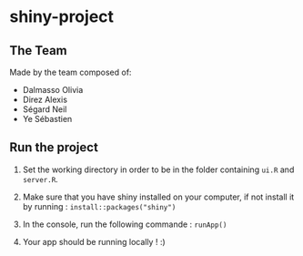 # shiny-project

## The Team
Made by the team composed of:
- Dalmasso Olivia
- Direz Alexis
- Ségard Neil
- Ye Sébastien

## Run the project 

1. Set the working directory in order to be in the folder containing `ui.R` and `server.R`.

3. Make sure that you have shiny installed on your computer, if not install it by running : `install::packages("shiny")`

4. In the console, run the following commande : `runApp()`

5. Your app should be running locally ! :)
